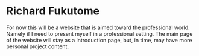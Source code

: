 # Richard Fukutome
For now this will be a website that is aimed toward the professional world. Namely if I need to present myself in a professional setting. The main page of the website will stay as a introduction page, but, in time, may have more personal project content.
